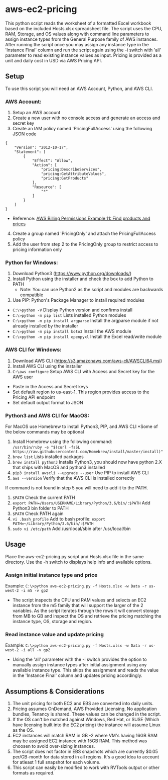 # aws-ec2-pricing
This python script reads the worksheet of a formatted Excel workbook based on the included Hosts.xlsx spreadsheet file.  The script uses the CPU, RAM, Storage, and OS values along with command line parameters to assign instance types from the General Purpose family of AWS instances.  After running the script once you may assign any instance type in the 'Instance Final' column and run the script again using the -i switch with 'all' parameter to read existing instance values as input. Pricing is provided as a unit and daily cost in USD via AWS Pricing API.      

## Setup
To use this script you will need an AWS Account, Python, and AWS CLI.

### AWS Account:
1. Setup an AWS account
2. Create a new user with no console access and generate an access and secret key
3. Create an IAM policy named 'PricingFullAccess' using the following JSON code
```
{
    "Version": "2012-10-17",
    "Statement": [
        {
            "Effect": "Allow",
            "Action": [
                "pricing:DescribeServices",
                "pricing:GetAttributeValues",
                "pricing:GetProducts"
            ],
            "Resource": [
                "*"
            ]
        }
    ]
}
```
- Reference: [AWS Billing Permissions Example 11: Find products and prices](https://docs.aws.amazon.com/awsaccountbilling/latest/aboutv2/billing-permissions-ref.html)
4. Create a group named 'PricingOnly' and attach the PricingFullAccess policy
5. Add the user from step 2 to the PricingOnly group to restrict access to pricing information only

### Python for Windows:
1. Download Python3 (https://www.python.org/downloads/)
2. Install Python using the installer and check the box to add Python to PATH
   - Note: You can use Python2 as the script and modules are backwards compatible
3. Use PIP: Python's Package Manager to install required modules
- `C:\>python -V` Display Python version and confirms install
- `C:\>python -m pip list` Lists installed Python modules
- `C:\>python -m pip install argparse` Install the argparse module if not already installed by the installer
- `C:\>python -m pip install boto3` Install the AWS module
- `C:\>python -m pip install openpyxl` Install the Excel read/write module
   
### AWS CLI for Windows:
1. Download AWS CLI (https://s3.amazonaws.com/aws-cli/AWSCLI64.msi)
2. Install AWS CLI using the installer
3. `C:\aws configure` Setup AWS CLI with Access and Secret key for the AWS user
- Paste in the Access and Secret keys
- Set default region to us-east-1.  This region provides access to the Pricing API endpoint
- Set default output format to JSON

### Python3 and AWS CLI for MacOS:
For MacOS use Homebrew to install Python3, PIP, and AWS CLI *Some of the below commands may be optional
1. Install Homebrew using the following command:   
   `/usr/bin/ruby -e "$(curl -fsSL https://raw.githubusercontent.com/Homebrew/install/master/install)"`
2. `brew list` Lists installed packages
3. `brew install python3` Installs Python3, you should now have python 2.X that ships with MacOS and python3 installed
5. `pip3 install awscli --upgrade --user` Use PIP to install AWS CLI
6. `aws --version` Verify that the AWS CLI is installed correctly  

If command is not found in step 5 you will need to add it to the PATH.
1. `$PATH` Check the current PATH
2. `export PATH=/Users/USERNAME/Library/Python/3.6/bin/:$PATH` Add Python3 bin folder to PATH
3. `$PATH` Check PATH again
4. `vi .bash_profile` Add to bash profile: `export PATH=~/Library/Python/3.6/bin/:$PATH`
5. `sudo vi /etc/path` Add /usr/local/sbin after /usr/local/bin  

## Usage
Place the aws-ec2-pricing.py script and Hosts.xlsx file in the same directory.  Use the -h switch to displays help info and available options.

### Assign initial instance type and price
Example: `C:\>python aws-ec2-pricing.py -f Hosts.xlsx -w Data -r us-west-2 -i m5 -v gp2`
- The script inspects the CPU and RAM values and selects an EC2 instance from the m5 family that will support the larger of the 2 variables.  As the script iterates through the rows it will convert storage from MB to GB and inspect the OS and retrieve the pricing matching the instance type, OS, storage and region.

### Read instance value and update pricing
Example: `C:\>python aws-ec2-pricing.py -f Hosts.xlsx -w Data -r us-west-2 -i all -v gp2`
- Using the 'all' parameter with the -i switch provides the option to manually assign instance types after initial assignment using any available instance type.  This skips the assignment and reads the value in the 'Instance Final' column and updates pricing accordingly.  

## Assumptions & Considerations
1. The unit pricing for both EC2 and EBS are converted into daily units.
2. Pricing assumes OnDemand, AWS Provided Licensing, No application bundles, Tenancy is shared.  These values can be changed in the script.
3. If the OS can't be matched against Windows, Red Hat, or SUSE (Which have licensing built into the EC2 pricing) the instance will assume Linux as the OS.
4. EC2 instances will match RAM in GB -2 where VM's having 16GB RAM may be assigned EC2 instance with 15GB RAM.  This method was choosen to avoid over-sizing instances.
5. The script does not factor in EBS snapshots which are currently $0.05 per/GB-month for data stored in all regions.  It's a good idea to account for atleast 1 full snapshot for each volume.
6. This script can easily be modified to work with RVTools output or other formats as required.  
